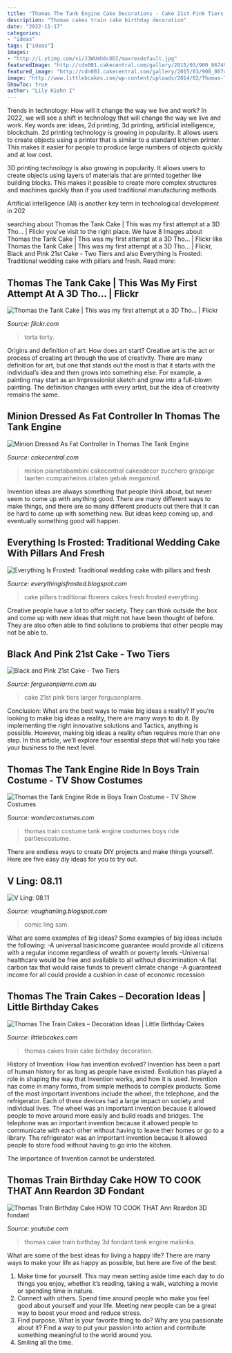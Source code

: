 ```yaml
---
title: "Thomas The Tank Engine Cake Decorations - Cake 21st Pink Tiers Larger Fergusonplarre"
description: "Thomas cakes train cake birthday decoration"
date: "2022-11-17"
categories:
- "ideas"
tags: ["ideas"]
images:
- "http://i.ytimg.com/vi/J3WUmh6cODI/maxresdefault.jpg"
featuredImage: "http://cdn001.cakecentral.com/gallery/2015/03/900_867494BrAk_minion-dressed-as-fat-controller-in-thomas-the-tank-engine.jpg"
featured_image: "http://cdn001.cakecentral.com/gallery/2015/03/900_867494BrAk_minion-dressed-as-fat-controller-in-thomas-the-tank-engine.jpg"
image: "http://www.littlebcakes.com/wp-content/uploads/2014/02/Thomas-The-Train-Cakes-Pictures.jpg"
ShowToc: true
author: "Lily Kiehn I"
---
```



Trends in technology: How will it change the way we live and work?
In 2022, we will see a shift in technology that will change the way we live and work. Key words are: ideas, 2d printing, 3d printing, artificial intelligence, blockchain. 
2d printing technology is growing in popularity. It allows users to create objects using a printer that is similar to a standard kitchen printer. This makes it easier for people to produce large numbers of objects quickly and at low cost. 

3D printing technology is also growing in popularity. It allows users to create objects using layers of materials that are printed together like building blocks. This makes it possible to create more complex structures and machines quickly than if you used traditional manufacturing methods. 

Artificial intelligence (AI) is another key term in technological development in 202
	

		
searching about Thomas the Tank Cake | This was my first attempt at a 3D Tho… | Flickr you've visit to the right place. We have 8 Images about Thomas the Tank Cake | This was my first attempt at a 3D Tho… | Flickr like Thomas the Tank Cake | This was my first attempt at a 3D Tho… | Flickr, Black and Pink 21st Cake - Two Tiers and also Everything Is Frosted: Traditional wedding cake with pillars and fresh. Read more:
		
    
## Thomas The Tank Cake | This Was My First Attempt At A 3D Tho… | Flickr

<img loading=lazy src="https://c1.staticflickr.com/3/2595/4011494910_c7c1c04327_b.jpg" onerror="this.onerror=null;this.src='https://tse3.mm.bing.net/th?id=OIP.CpjaIRoK6QNVAkAaXuksQQHaIC&amp;pid=15.1';" alt="Thomas the Tank Cake | This was my first attempt at a 3D Tho… | Flickr">

_Source: flickr.com_

>torta torty. 

	

Origins and definition of art: How does art start?
Creative art is the act or process of creating art through the use of creativity. There are many definition for art, but one that stands out the most is that it starts with the individual’s idea and then grows into something else. For example, a painting may start as an Impressionist sketch and grow into a full-blown painting. The definition changes with every artist, but the idea of creativity remains the same.

    
## Minion Dressed As Fat Controller In Thomas The Tank Engine

<img loading=lazy src="http://cdn001.cakecentral.com/gallery/2015/03/900_867494BrAk_minion-dressed-as-fat-controller-in-thomas-the-tank-engine.jpg" onerror="this.onerror=null;this.src='https://tse2.mm.bing.net/th?id=OIP.Ef0UlW-3uYcHXc1iEh_rCAHaLJ&amp;pid=15.1';" alt="Minion Dressed As Fat Controller In Thomas The Tank Engine">

_Source: cakecentral.com_

>minion pianetabambini cakecentral cakesdecor zucchero grappige taarten companheiros citaten gebak megamind. 

	

Invention ideas are always something that people think about, but never seem to come up with anything good. There are many different ways to make things, and there are so many different products out there that it can be hard to come up with something new. But ideas keep coming up, and eventually something good will happen.

    
## Everything Is Frosted: Traditional Wedding Cake With Pillars And Fresh

<img loading=lazy src="http://1.bp.blogspot.com/-AHlwF62DpKw/TeLs-n5m5lI/AAAAAAAAAEg/PosisSs9L30/s1600/DSC_0125.jpg" onerror="this.onerror=null;this.src='https://tse4.mm.bing.net/th?id=OIP.rmWS-u3mGkvGbdMDMWQVrAHaLE&amp;pid=15.1';" alt="Everything Is Frosted: Traditional wedding cake with pillars and fresh">

_Source: everythingisfrosted.blogspot.com_

>cake pillars traditional flowers cakes fresh frosted everything. 

	

Creative people have a lot to offer society. They can think outside the box and come up with new ideas that might not have been thought of before. They are also often able to find solutions to problems that other people may not be able to.

    
## Black And Pink 21st Cake - Two Tiers

<img loading=lazy src="http://www.fergusonplarre.com.au/media/catalog/product/cache/1/image/9df78eab33525d08d6e5fb8d27136e95/B/l/Black-and-Pink-21st-Cake.jpg" onerror="this.onerror=null;this.src='https://tse3.mm.bing.net/th?id=OIP.s6YGA_75RtW2tzXhcKRHJQHaHa&amp;pid=15.1';" alt="Black and Pink 21st Cake - Two Tiers">

_Source: fergusonplarre.com.au_

>cake 21st pink tiers larger fergusonplarre. 

	

Conclusion: What are the best ways to make big ideas a reality?
If you're looking to make big ideas a reality, there are many ways to do it. By implementing the right innovative solutions and Tactics, anything is possible. However, making big ideas a reality often requires more than one step. In this article, we'll explore four essential steps that will help you take your business to the next level.

    
## Thomas The Tank Engine Ride In Boys Train Costume - TV Show Costumes

<img loading=lazy src="https://img.wondercostumes.com/imgzoom/prod2015/thomas-the-tank-train-costume.jpg" onerror="this.onerror=null;this.src='https://tse3.mm.bing.net/th?id=OIP.MfNqcd26oMCrc_H6iFaPZgHaKX&amp;pid=15.1';" alt="Thomas the Tank Engine Ride in Boys Train Costume - TV Show Costumes">

_Source: wondercostumes.com_

>thomas train costume tank engine costumes boys ride partiescostume. 

	

There are endless ways to create DIY projects and make things yourself. Here are five easy diy ideas for you to try out.

    
## V Ling: 08.11

<img loading=lazy src="http://3.bp.blogspot.com/-YywNzsWYXrI/TlXWyTxeCqI/AAAAAAAAEW8/rKjEJjboZ08/s1600/comicon+5.JPG" onerror="this.onerror=null;this.src='https://tse2.mm.bing.net/th?id=OIP.7XgKgR4LjI1rrV_galma7wHaJ6&amp;pid=15.1';" alt="V Ling: 08.11">

_Source: vaughanling.blogspot.com_

>comic ling sam. 

	

What are some examples of big ideas?
Some examples of big ideas include the following: 
-A universal basicincome guarantee would provide all citizens with a regular income regardless of wealth or poverty levels 
-Universal healthcare would be free and available to all without discrimination 
-A flat carbon tax that would raise funds to prevent climate change 
-A guaranteed income for all could provide a cushion in case of economic recession

    
## Thomas The Train Cakes – Decoration Ideas | Little Birthday Cakes

<img loading=lazy src="http://www.littlebcakes.com/wp-content/uploads/2014/02/Thomas-The-Train-Cakes-Pictures.jpg" onerror="this.onerror=null;this.src='https://tse4.mm.bing.net/th?id=OIP.BVabCU_RL86fmIwXm3GLJgHaGs&amp;pid=15.1';" alt="Thomas The Train Cakes – Decoration Ideas | Little Birthday Cakes">

_Source: littlebcakes.com_

>thomas cakes train cake birthday decoration. 

	

History of Invention: How has invention evolved?
Invention has been a part of human history for as long as people have existed. Evolution has played a role in shaping the way that Invention works, and how it is used. Invention has come in many forms, from simple methods to complex products. 
Some of the most important inventions include the wheel, the telephone, and the refrigerator. Each of these devices had a large impact on society and individual lives. The wheel was an important invention because it allowed people to move around more easily and build roads and bridges. The telephone was an important invention because it allowed people to communicate with each other without having to leave their homes or go to a library. The refrigerator was an important invention because it allowed people to store food without having to go into the kitchen. 

The importance of Invention cannot be understated.

    
## Thomas Train Birthday Cake HOW TO COOK THAT Ann Reardon 3D Fondant

<img loading=lazy src="http://i.ytimg.com/vi/J3WUmh6cODI/maxresdefault.jpg" onerror="this.onerror=null;this.src='https://tse3.mm.bing.net/th?id=OIP.66rfF7I4-h69YUJFelxbCgHaEK&amp;pid=15.1';" alt="Thomas Train Birthday Cake HOW TO COOK THAT Ann Reardon 3D fondant">

_Source: youtube.com_

>thomas cake train birthday 3d fondant tank engine mašinka. 

	

What are some of the best ideas for living a happy life?
There are many ways to make your life as happy as possible, but here are five of the best: 
1. Make time for yourself. This may mean setting aside time each day to do things you enjoy, whether it’s reading, taking a walk, watching a movie or spending time in nature. 
2. Connect with others. Spend time around people who make you feel good about yourself and your life. Meeting new people can be a great way to boost your mood and reduce stress. 
3. Find purpose. What is your favorite thing to do? Why are you passionate about it? Find a way to put your passion into action and contribute something meaningful to the world around you. 
4. Smiling all the time.

